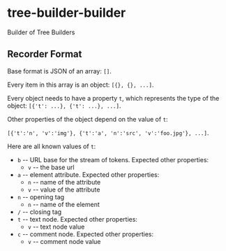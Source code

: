 # tree-builder-builder
Builder of Tree Builders

## Recorder Format

Base format is JSON of an array: `[]`.

Every item in this array is an object: `[{}, {}, ...]`.

Every object needs to have a property `t`, which represents the type of the object:
`[{'t': ...}, {'t': ...}, ...]`.

Other properties of the object depend on the value of `t`:

`[{'t':'n', 'v':'img'}, {'t':'a', 'n':'src', 'v':'foo.jpg'}, ...]`.

Here are all known values of `t`:

* `b` -- URL base for the stream of tokens. Expected other properties: 
  * `v` -- the base url
* `a` -- element attribute. Expected other properties:
  * `n` -- name of the attribute
  * `v` -- value of the attribute
* `n` -- opening tag
  * `n` -- name of the element
* `/` -- closing tag
* `t` -- text node. Expected other properties:
  * `v` -- text node value
* `c` -- comment node. Expected other properties:
  * `v` -- comment node value
